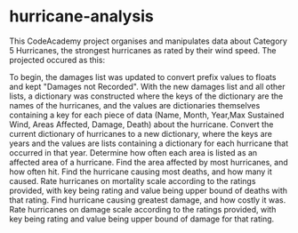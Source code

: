 # hurricane-analysis
This CodeAcademy project organises and manipulates data about Category 5 Hurricanes, the strongest hurricanes as rated by their wind speed. The projected occured as this:

To begin, the damages list was updated to convert prefix values to floats and kept "Damages not Recorded".
With the new damages list and all other lists, a dictionary was constructed where the keys of the dictionary are the names of the hurricanes, and the values are dictionaries themselves containing a key for each piece of data (Name, Month, Year,Max Sustained Wind, Areas Affected, Damage, Death) about the hurricane.
Convert the current dictionary of hurricanes to a new dictionary, where the keys are years and the values are lists containing a dictionary for each hurricane that occurred in that year.
Determine how often each area is listed as an affected area of a hurricane.
Find the area affected by most hurricanes, and how often hit.
Find the hurricane causing most deaths, and how many it caused.
Rate hurricanes on mortality scale according to the ratings provided, with key being rating and value being upper bound of deaths with that rating.
Find hurricane causing greatest damage, and how costly it was.
Rate hurricanes on damage scale according to the ratings provided, with key being rating and value being upper bound of damage for that rating.
